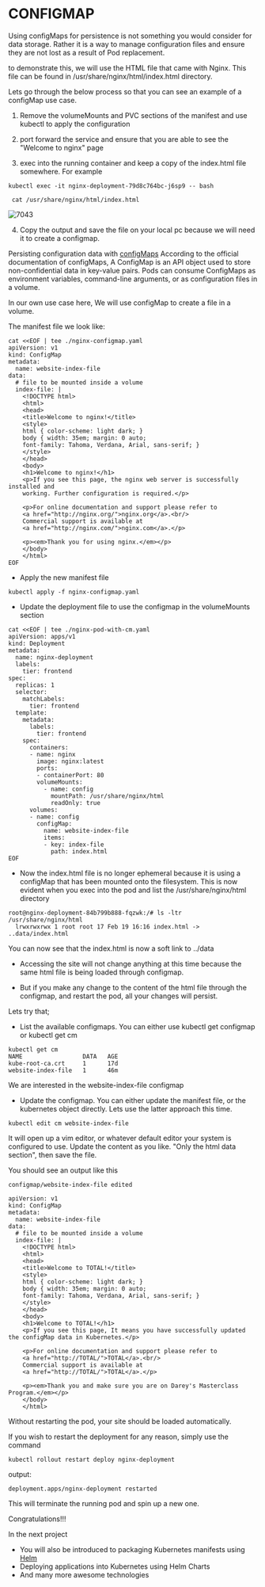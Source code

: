 # CONFIGMAP

Using configMaps for persistence is not something you would consider for data storage. Rather it is a way to manage configuration 
files and ensure they are not lost as a result of Pod replacement.

to demonstrate this, we will use the HTML file that came with Nginx. This file can be found in /usr/share/nginx/html/index.html 
directory.

Lets go through the below process so that you can see an example of a configMap use case.

1. Remove the volumeMounts and PVC sections of the manifest and use kubectl to apply the configuration

2. port forward the service and ensure that you are able to see the "Welcome to nginx" page

3. exec into the running container and keep a copy of the index.html file somewhere. For example

```
kubectl exec -it nginx-deployment-79d8c764bc-j6sp9 -- bash
```

```
 cat /usr/share/nginx/html/index.html 
```

![7043](https://user-images.githubusercontent.com/85270361/210257580-f5d5e89e-3480-4415-bc2b-1924306683bc.PNG)


4. Copy the output and save the file on your local pc because we will need it to create a configmap.

Persisting configuration data with [configMaps](https://kubernetes.io/docs/concepts/configuration/configmap/)
According to the official documentation of configMaps, A ConfigMap is an API object used to store non-confidential data in key-value
pairs. Pods can consume ConfigMaps as environment variables, command-line arguments, or as configuration files in a volume.

In our own use case here, We will use configMap to create a file in a volume.

The manifest file we look like:

```
cat <<EOF | tee ./nginx-configmap.yaml
apiVersion: v1
kind: ConfigMap
metadata:
  name: website-index-file
data:
  # file to be mounted inside a volume
  index-file: |
    <!DOCTYPE html>
    <html>
    <head>
    <title>Welcome to nginx!</title>
    <style>
    html { color-scheme: light dark; }
    body { width: 35em; margin: 0 auto;
    font-family: Tahoma, Verdana, Arial, sans-serif; }
    </style>
    </head>
    <body>
    <h1>Welcome to nginx!</h1>
    <p>If you see this page, the nginx web server is successfully installed and
    working. Further configuration is required.</p>

    <p>For online documentation and support please refer to
    <a href="http://nginx.org/">nginx.org</a>.<br/>
    Commercial support is available at
    <a href="http://nginx.com/">nginx.com</a>.</p>

    <p><em>Thank you for using nginx.</em></p>
    </body>
    </html>
EOF
```

- Apply the new manifest file

```
kubectl apply -f nginx-configmap.yaml 
```

- Update the deployment file to use the configmap in the volumeMounts section


```
cat <<EOF | tee ./nginx-pod-with-cm.yaml
apiVersion: apps/v1
kind: Deployment
metadata:
  name: nginx-deployment
  labels:
    tier: frontend
spec:
  replicas: 1
  selector:
    matchLabels:
      tier: frontend
  template:
    metadata:
      labels:
        tier: frontend
    spec:
      containers:
      - name: nginx
        image: nginx:latest
        ports:
        - containerPort: 80
        volumeMounts:
          - name: config
            mountPath: /usr/share/nginx/html
            readOnly: true
      volumes:
      - name: config
        configMap:
          name: website-index-file
          items:
          - key: index-file
            path: index.html
EOF
```

- Now the index.html file is no longer ephemeral because it is using a configMap that has been mounted onto the filesystem. This is 
now evident when you exec into the pod and list the /usr/share/nginx/html directory


```
root@nginx-deployment-84b799b888-fqzwk:/# ls -ltr  /usr/share/nginx/html
  lrwxrwxrwx 1 root root 17 Feb 19 16:16 index.html -> ..data/index.html
```

You can now see that the index.html is now a soft link to ../data

- Accessing the site will not change anything at this time because the same html file is being loaded through configmap.

- But if you make any change to the content of the html file through the configmap, and restart the pod, all your changes will persist.

Lets try that;

- List the available configmaps. You can either use kubectl get configmap or kubectl get cm


```
kubectl get cm
NAME                 DATA   AGE
kube-root-ca.crt     1      17d
website-index-file   1      46m
```

We are interested in the website-index-file configmap

- Update the configmap. You can either update the manifest file, or the kubernetes object directly. Lets use the latter approach 
this time.


```
kubectl edit cm website-index-file 
```

It will open up a vim editor, or whatever default editor your system is configured to use. Update the content as you like. "Only 
the html data section", then save the file.

You should see an output like this

```
configmap/website-index-file edited
```


```
apiVersion: v1
kind: ConfigMap
metadata:
  name: website-index-file
data:
  # file to be mounted inside a volume
  index-file: |
    <!DOCTYPE html>
    <html>
    <head>
    <title>Welcome to TOTAL!</title>
    <style>
    html { color-scheme: light dark; }
    body { width: 35em; margin: 0 auto;
    font-family: Tahoma, Verdana, Arial, sans-serif; }
    </style>
    </head>
    <body>
    <h1>Welcome to TOTAL!</h1>
    <p>If you see this page, It means you have successfully updated the configMap data in Kubernetes.</p>

    <p>For online documentation and support please refer to
    <a href="http://TOTAL/">TOTAL</a>.<br/>
    Commercial support is available at
    <a href="http://TOTAL/">TOTAL</a>.</p>

    <p><em>Thank you and make sure you are on Darey's Masterclass Program.</em></p>
    </body>
    </html>
```

Without restarting the pod, your site should be loaded automatically.



If you wish to restart the deployment for any reason, simply use the command

```
kubectl rollout restart deploy nginx-deployment
```

output:

```
deployment.apps/nginx-deployment restarted
```


This will terminate the running pod and spin up a new one.

Congratulations!!!

In the next project

- You will also be introduced to packaging Kubernetes manifests using [Helm](https://helm.sh/)
- Deploying applications into Kubernetes using Helm Charts
- And many more awesome technologies

